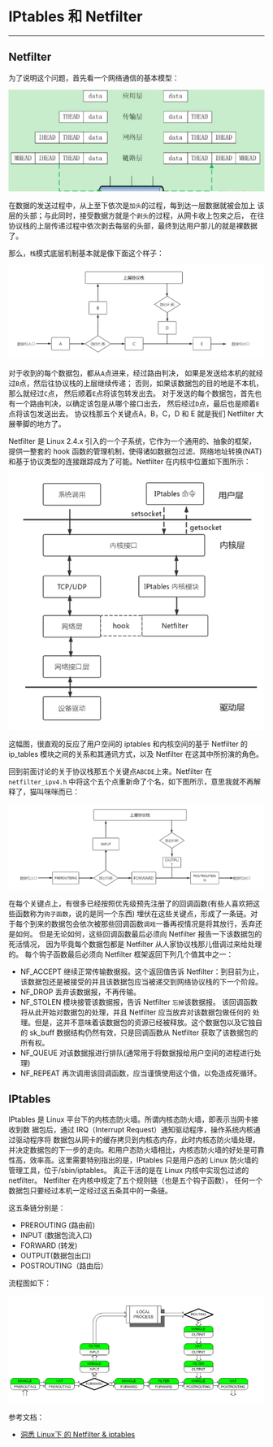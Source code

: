 # IPtables 和 Netfilter

----


## Netfilter

  为了说明这个问题，首先看一个网络通信的基本模型：
 
 ![conn][1]

  在数据的发送过程中，从上至下依次是`加头`的过程，每到达一层数据就被会加上
该层的头部；与此同时，接受数据方就是个`剥头`的过程，从网卡收上包来之后，
在往协议栈的上层传递过程中依次剥去每层的头部，最终到达用户那儿的就是裸数据了。

那么，`栈`模式底层机制基本就是像下面这个样子：

 ![stack][2] 


对于收到的每个数据包，都从`A`点进来，经过路由判决，
如果是发送给本机的就经过`B`点，然后往协议栈的上层继续传递；
否则，如果该数据包的目的地是不本机，那么就经过`C`点，
然后顺着`E`点将该包转发出去。
对于发送的每个数据包，首先也有一个路由判决，以确定该包是从哪个接口出去，
然后经过`D`点，最后也是顺着`E`点将该包发送出去。
协议栈那五个关键点A，B，C，D 和 E 就是我们 Netfilter 大展拳脚的地方了。


Netfilter 是 Linux 2.4.x 引入的一个子系统，它作为一个通用的、抽象的框架，
提供一整套的 hook 函数的管理机制，使得诸如数据包过滤、网络地址转换(NAT)
和基于协议类型的连接跟踪成为了可能。Netfilter 在内核中位置如下图所示：

  ![netfilter][3]

这幅图，很直观的反应了用户空间的 iptables 和内核空间的基于 Netfilter 的 
ip_tables 模块之间的关系和其通讯方式，以及 Netfilter 在这其中所扮演的角色。

回到前面讨论的关于协议栈那五个关键点`ABCDE`上来。Netfilter 在`netfilter_ipv4.h`
中将这个五个点重新命了个名，如下图所示，意思我就不再解释了，猫叫咪咪而已：


  ![netfilter][4]


在每个关键点上，有很多已经按照优先级预先注册了的回调函数(有些人喜欢把这些函数称为`钩子函数`，说的是同一个东西)
埋伏在这些关键点，形成了一条链。对于每个到来的数据包会依次被那些回调函数`调戏`一番再视情况是将其放行，丢弃还是如何。
但是无论如何，这些回调函数最后必须向 Netfilter 报告一下该数据包的死活情况，
因为毕竟每个数据包都是 Netfilter 从人家协议栈那儿借调过来给处理的。
每个钩子函数最后必须向 Netfilter 框架返回下列几个值其中之一：

*  NF_ACCEPT 继续正常传输数据报。这个返回值告诉 Netfilter：到目前为止，
该数据包还是被接受的并且该数据包应当被递交到网络协议栈的下一个阶段。
*  NF_DROP 丢弃该数据报，不再传输。
*  NF_STOLEN 模块接管该数据报，告诉 Netfilter `忘掉`该数据报。
该回调函数将从此开始对数据包的处理，并且 Netfilter 应当放弃对该数据包做任何的
处理。但是，这并不意味着该数据包的资源已经被释放。这个数据包以及它独自的 sk_buff 数据结构仍然有效，只是回调函数从 Netfilter 获取了该数据包的所有权。
*  NF_QUEUE 对该数据报进行排队(通常用于将数据报给用户空间的进程进行处理)
*  NF_REPEAT 再次调用该回调函数，应当谨慎使用这个值，以免造成死循环。


## IPtables
IPtables 是 Linux 平台下的内核态防火墙。所谓内核态防火墙，即表示当网卡接收到数
据包后，通过 IRQ（Interrupt Request）通知驱动程序，操作系统内核通过驱动程序将
数据包从网卡的缓存拷贝到内核态内存，此时内核态防火墙处理，并决定数据包的下一步的走向。和用户态防火墙相比，内核态防火墙的好处是可靠性高，效率高。这里需要特别指出的是，IPtables 只是用户态的 Linux 防火墙的管理工具，位于/sbin/iptables。
真正干活的是在 Linux 内核中实现包过滤的 netfilter。
Netfilter 在内核中规定了五个规则链（也是五个钩子函数），
任何一个数据包只要经过本机一定经过这五条其中的一条链。

这五条链分别是：

 * PREROUTING (路由前)
 * INPUT (数据包流入口)
 * FORWARD (转发)
 * OUTPUT(数据包出口)              
 * POSTROUTING（路由后）

流程图如下：

 ![iptables][5]


参考文档：

* [洞悉 Linux下 的 Netfilter & iptables](http://blog.chinaunix.net/uid-23069658-id-3160506.html)

[1]: ../../images/linux_base/conn.png
[2]: ../../images/linux_base/stack.png
[3]: ../../images/linux_base/netfilter.png
[4]: ../../images/linux_base/netfilter2.png
[5]: ../../images/linux_base/iptables.png
